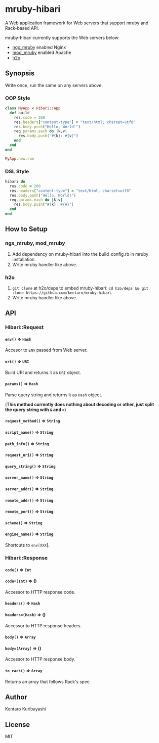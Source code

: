 # mruby-hibari

A Web application framework for Web servers that support mruby and Rack-based API.

mruby-hibari currently supports the Web servers below:

  * [ngx_mruby](http://ngx.mruby.org/) enabled Nginx
  * [mod_mruby](http://mod.mruby.org/) enabled Apache
  * [h2o](https://h2o.examp1e.net/)

## Synopsis

Write once, run the same on any servers above.

### OOP Style

```ruby
class MyApp < Hibari::App
  def build
    res.code = 200
    res.headers["content-type"] = "text/html; charset=utf8"
    res.body.push("Hello, World!")
    req.params.each do |k,v|
      res.body.push("#{k}: #{v}")
    end
  end
end

MyApp.new.run
```

### DSL Style

```ruby
hibari do
  res.code = 200
  res.headers["content-type"] = "text/html; charset=utf8"
  res.body.push("Hello, World!")
  req.params.each do |k,v|
    res.body.push("#{k}: #{v}")
  end
end
```

## How to Setup

### ngx_mruby, mod_mruby

  1. Add dependency on mruby-hibari into the build_config.rb in mruby installation.
  2. Write mruby handler like above.

### h2o

  1. `git clone` at h2o/deps to embed mruby-hibari: `cd h2o/deps && git clone https://github.com/kentaro/mruby-hibari`
  2. Write mruby handler like above.

## API

### Hibari::Request

#### `env()` => `Hash`

Accesor to `ENV` passed from Web server.

#### `uri()` => `URI`

Build URI and returns it as `URI` object.

#### `params()` => `Hash`

Parse query string and returns it as `Hash` object.

(__This method currently does nothing about decoding or other, just split the query string with `&` and `=`__)

#### `request_method()` => `String`
#### `script_name()`    => `String`
#### `path_info()`      => `String`
#### `request_uri()`    => `String`
#### `query_string()`   => `String`
#### `server_name()`    => `String`
#### `server_addr()`    => `String`
#### `remote_addr()`    => `String`
#### `remote_port()`    => `String`
#### `scheme()`         => `String`
#### `engine_name()`    => `String`

Shortcuts to `env[XXX`].

### Hibari::Response

#### `code()`     => `Int`
#### `code=(Int)` => ()

Accessor to HTTP response code.

#### `headers()`      => `Hash`
#### `headers=(Hash)` => ()

Accessor to HTTP response headers.

#### `body()`       => `Array`
#### `body=(Array)` => ()

Accessor to HTTP response body.

#### `to_rack()` => `Array`

Returns an array that follows Rack's spec.

## Author

Kentaro Kuribayashi

## License

MIT
